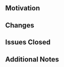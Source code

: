 ## Motivation

<!-- Briefly describe the motivation behind the changes in this PR -->

## Changes

<!-- List the main changes implemented in this PR -->

## Issues Closed

<!-- List closed issues related to this PR -->

## Additional Notes

<!-- Optional: Any additional information or context that might be helpful -->

